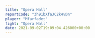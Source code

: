 ```yaml
---
title: "Opera Hall"
reportCode: "3h91bXfaJC2k4vDn"
player: "Mfarfadet"
fight: "Opera Hall"
date: 2021-09-02T19:09:04.426000+00:00
---
```

